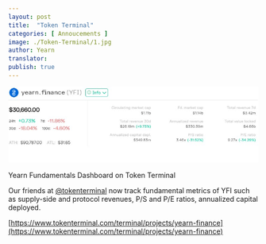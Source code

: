 ```yaml
---
layout: post
title:  "Token Terminal"
categories: [ Annoucements ]
image: ./Token-Terminal/1.jpg
author: Yearn
translator:
publish: true
---
```


![](1.jpg)

Yearn Fundamentals Dashboard on Token Terminal

Our friends at [@tokenterminal](https://twitter.com/tokenterminal) now track fundamental metrics of YFI such as supply-side and protocol revenues, P/S and P/E ratios, annualized capital deployed.

[https://www.tokenterminal.com/terminal/projects/yearn-finance](https://www.tokenterminal.com/terminal/projects/yearn-finance)
